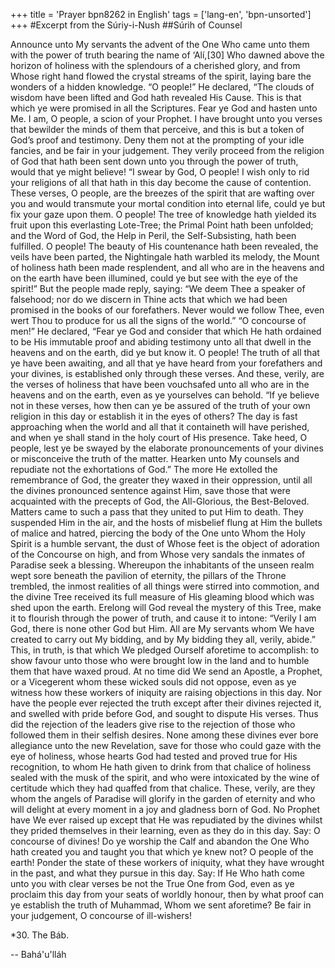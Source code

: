 +++
title = 'Prayer bpn8262 in English'
tags = ['lang-en', 'bpn-unsorted']
+++
#Excerpt from the Súriy-i-Nush
##Súrih of Counsel

Announce unto My servants the advent of the One Who came unto them with the power of truth bearing the name of ‘Alí,[30] Who dawned above the horizon of holiness with the splendours of a cherished glory, and from Whose right hand flowed the crystal streams of the spirit, laying bare the wonders of a hidden knowledge.
“O people!” He declared, “The clouds of wisdom have been lifted and God hath revealed His Cause. This is that which ye were promised in all the Scriptures. Fear ye God and hasten unto Me. I am, O people, a scion of your Prophet. I have brought unto you verses that bewilder the minds of them that perceive, and this is but a token of God’s proof and testimony. Deny them not at the prompting of your idle fancies, and be fair in your judgement. They verily proceed from the religion of God that hath been sent down unto you through the power of truth, would that ye might believe!
“I swear by God, O people! I wish only to rid your religions of all that hath in this day become the cause of contention. These verses, O people, are the breezes of the spirit that are wafting over you and would transmute your mortal condition into eternal life, could ye but fix your gaze upon them. O people! The tree of knowledge hath yielded its fruit upon this everlasting Lote-Tree; the Primal Point hath been unfolded; and the Word of God, the Help in Peril, the Self-Subsisting, hath been fulfilled. O people! The beauty of His countenance hath been revealed, the veils have been parted, the Nightingale hath warbled its melody, the Mount of holiness hath been made resplendent, and all who are in the heavens and on the earth have been illumined, could ye but see with the eye of the spirit!”
But the people made reply, saying: “We deem Thee a speaker of falsehood; nor do we discern in Thine acts that which we had been promised in the books of our forefathers. Never would we follow Thee, even wert Thou to produce for us all the signs of the world.”
“O concourse of men!” He declared, “Fear ye God and consider that which He hath ordained to be His immutable proof and abiding testimony unto all that dwell in the heavens and on the earth, did ye but know it. O people! The truth of all that ye have been awaiting, and all that ye have heard from your forefathers and your divines, is established only through these verses. And these, verily, are the verses of holiness that have been vouchsafed unto all who are in the heavens and on the earth, even as ye yourselves can behold.
“If ye believe not in these verses, how then can ye be assured of the truth of your own religion in this day or establish it in the eyes of others? The day is fast approaching when the world and all that it containeth will have perished, and when ye shall stand in the holy court of His presence. Take heed, O people, lest ye be swayed by the elaborate pronouncements of your divines or misconceive the truth of the matter. Hearken unto My counsels and repudiate not the exhortations of God.”
The more He extolled the remembrance of God, the greater they waxed in their oppression, until all the divines pronounced sentence against Him, save those that were acquainted with the precepts of God, the All-Glorious, the Best-Beloved. Matters came to such a pass that they united to put Him to death. They suspended Him in the air, and the hosts of misbelief flung at Him the bullets of malice and hatred, piercing the body of the One unto Whom the Holy Spirit is a humble servant, the dust of Whose feet is the object of adoration of the Concourse on high, and from Whose very sandals the inmates of Paradise seek a blessing. Whereupon the inhabitants of the unseen realm wept sore beneath the pavilion of eternity, the pillars of the Throne trembled, the inmost realities of all things were stirred into commotion, and the divine Tree received its full measure of His gleaming blood which was shed upon the earth.
Erelong will God reveal the mystery of this Tree, make it to flourish through the power of truth, and cause it to intone: “Verily I am God, there is none other God but Him. All are My servants whom We have created to carry out My bidding, and by My bidding they all, verily, abide.”
This, in truth, is that which We pledged Ourself aforetime to accomplish: to show favour unto those who were brought low in the land and to humble them that have waxed proud. At no time did We send an Apostle, a Prophet, or a Vicegerent whom these wicked souls did not oppose, even as ye witness how these workers of iniquity are raising objections in this day.
Nor have the people ever rejected the truth except after their divines rejected it, and swelled with pride before God, and sought to dispute His verses. Thus did the rejection of the leaders give rise to the rejection of those who followed them in their selfish desires. None among these divines ever bore allegiance unto the new Revelation, save for those who could gaze with the eye of holiness, whose hearts God had tested and proved true for His recognition, to whom He hath given to drink from that chalice of holiness sealed with the musk of the spirit, and who were intoxicated by the wine of certitude which they had quaffed from that chalice. These, verily, are they whom the angels of Paradise will glorify in the garden of eternity and who will delight at every moment in a joy and gladness born of God.
No Prophet have We ever raised up except that He was repudiated by the divines whilst they prided themselves in their learning, even as they do in this day. Say: O concourse of divines! Do ye worship the Calf and abandon the One Who hath created you and taught you that which ye knew not?
O people of the earth! Ponder the state of these workers of iniquity, what they have wrought in the past, and what they pursue in this day. Say: If He Who hath come unto you with clear verses be not the True One from God, even as ye proclaim this day from your seats of worldly honour, then by what proof can ye establish the truth of Muhammad, Whom we sent aforetime? Be fair in your judgement, O concourse of ill-wishers!

*30.    The Báb.

-- Bahá'u'lláh
